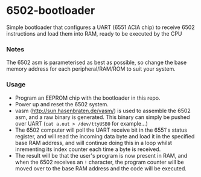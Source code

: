 # 6502-bootloader
Simple bootloader that configures a UART (6551 ACIA chip) to receive 6502 instructions and load them into RAM, ready to be executed by the CPU

### Notes
The 6502 asm is parameterised as best as possible, so change the base memory address for each peripheral/RAM/ROM to suit your system. 

### Usage
- Program an EEPROM chip with the bootloader in this repo.
- Power up and reset the 6502 system.
- vasm (http://sun.hasenbraten.de/vasm/) is used to assemble the 6502 asm, and a raw binary is generated. This binary can simply be pushed over UART (`cat a.out > /dev/ttyUSB0` for example...)
- The 6502 computer will poll the UART receive bit in the 6551's status register, and will read the incoming data byte and load it in the specified base RAM address, and will continue doing this in a loop whilst inrementing its index counter each time a byte is received. 
- The result will be that the user's program is now present in RAM, and when the 6502 receives an `!` character, the program counter will be moved over to the base RAM address and the code will be executed.

